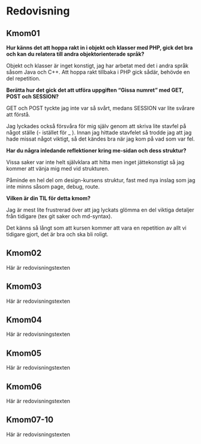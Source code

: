 ---
...
Redovisning
=========================



Kmom01
-------------------------


**Hur känns det att hoppa rakt in i objekt och klasser med PHP, gick det bra och kan du relatera till andra objektorienterade språk?**

Objekt och klasser är inget konstigt, jag har arbetat med det i andra språk såsom Java och C++.
Att hoppa rakt tillbaka i PHP gick sådär, behövde en del repetition.

**Berätta hur det gick det att utföra uppgiften “Gissa numret” med GET, POST och SESSION?**

GET och POST tyckte jag inte var så svårt, medans SESSION var lite svårare att förstå.

Jag lyckades också försvåra för mig själv genom att skriva lite stavfel på något ställe (- istället för _ ). Innan jag hittade stavfelet så trodde jag att jag hade missat något viktigt, så det kändes bra när jag kom på vad som var fel.

**Har du några inledande reflektioner kring me-sidan och dess struktur?**

Vissa saker var inte helt självklara att hitta men inget jättekonstigt så jag kommer att vänja mig med vid strukturen.

Påminde en hel del om design-kursens struktur, fast med nya inslag som jag inte minns såsom page, debug, route.

**Vilken är din TIL för detta kmom?**

Jag är mest lite frustrerad över att jag lyckats glömma en del viktiga detaljer från tidigare (tex git saker och md-syntax).

Det känns så långt som att kursen kommer att vara en repetition av allt vi tidigare gjort, det är bra och ska bli roligt.


Kmom02
-------------------------

Här är redovisningstexten



Kmom03
-------------------------

Här är redovisningstexten



Kmom04
-------------------------

Här är redovisningstexten



Kmom05
-------------------------

Här är redovisningstexten



Kmom06
-------------------------

Här är redovisningstexten



Kmom07-10
-------------------------

Här är redovisningstexten
